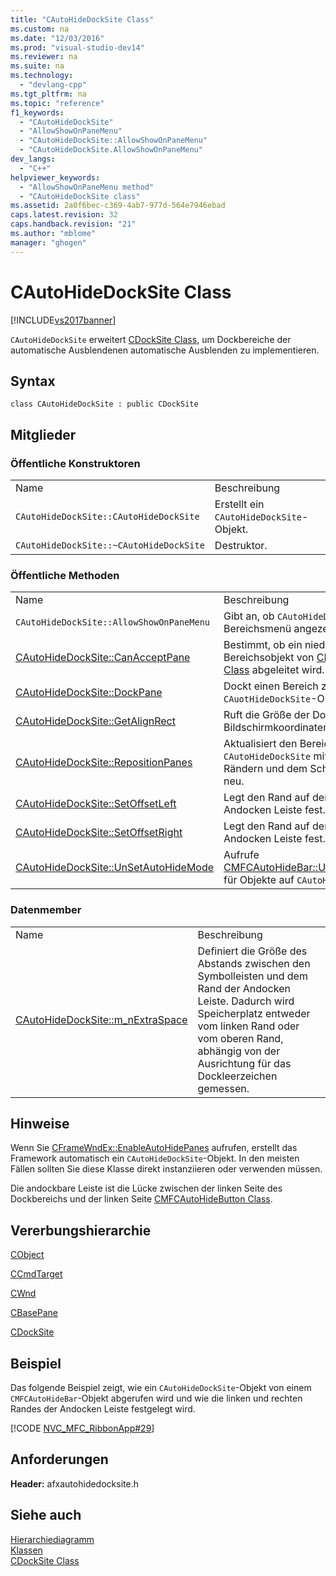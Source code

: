 ```yaml
---
title: "CAutoHideDockSite Class"
ms.custom: na
ms.date: "12/03/2016"
ms.prod: "visual-studio-dev14"
ms.reviewer: na
ms.suite: na
ms.technology: 
  - "devlang-cpp"
ms.tgt_pltfrm: na
ms.topic: "reference"
f1_keywords: 
  - "CAutoHideDockSite"
  - "AllowShowOnPaneMenu"
  - "CAutoHideDockSite::AllowShowOnPaneMenu"
  - "CAutoHideDockSite.AllowShowOnPaneMenu"
dev_langs: 
  - "C++"
helpviewer_keywords: 
  - "AllowShowOnPaneMenu method"
  - "CAutoHideDockSite class"
ms.assetid: 2a0f6bec-c369-4ab7-977d-564e7946ebad
caps.latest.revision: 32
caps.handback.revision: "21"
ms.author: "mblome"
manager: "ghogen"
---
```

# CAutoHideDockSite Class
[!INCLUDE[vs2017banner](../../assembler/inline/includes/vs2017banner.md)]

`CAutoHideDockSite` erweitert [CDockSite Class](../../mfc/reference/cdocksite-class.md), um Dockbereiche der automatische Ausblendenen automatische Ausblenden zu implementieren.  
  
## Syntax  
  
```  
class CAutoHideDockSite : public CDockSite  
```  
  
## Mitglieder  
  
### Öffentliche Konstruktoren  
  
|||  
|-|-|  
|Name|Beschreibung|  
|`CAutoHideDockSite::CAutoHideDockSite`|Erstellt ein `CAutoHideDockSite`\-Objekt.|  
|`CAutoHideDockSite::~CAutoHideDockSite`|Destruktor.|  
  
### Öffentliche Methoden  
  
|||  
|-|-|  
|Name|Beschreibung|  
|`CAutoHideDockSite::AllowShowOnPaneMenu`|Gibt an, ob `CAutoHideDockSite` auf dem Bereichsmenü angezeigt wird.|  
|[CAutoHideDockSite::CanAcceptPane](../Topic/CAutoHideDockSite::CanAcceptPane.md)|Bestimmt, ob ein niedriges Bereichsobjekt von [CMFCAutoHideBar Class](../../mfc/reference/cmfcautohidebar-class.md) abgeleitet wird.|  
|[CAutoHideDockSite::DockPane](../Topic/CAutoHideDockSite::DockPane.md)|Dockt einen Bereich zu diesem `CAuotHideDockSite`\-Objekt.|  
|[CAutoHideDockSite::GetAlignRect](../Topic/CAutoHideDockSite::GetAlignRect.md)|Ruft die Größe der Docksite in Bildschirmkoordinaten ab.|  
|[CAutoHideDockSite::RepositionPanes](../Topic/CAutoHideDockSite::RepositionPanes.md)|Aktualisiert den Bereich auf `CAutoHideDockSite` mit den globalen Rändern und dem Schaltflächenabstand neu.|  
|[CAutoHideDockSite::SetOffsetLeft](../Topic/CAutoHideDockSite::SetOffsetLeft.md)|Legt den Rand auf der linken Seite der Andocken Leiste fest.|  
|[CAutoHideDockSite::SetOffsetRight](../Topic/CAutoHideDockSite::SetOffsetRight.md)|Legt den Rand auf der rechten Seite der Andocken Leiste fest.|  
|[CAutoHideDockSite::UnSetAutoHideMode](../Topic/CAutoHideDockSite::UnSetAutoHideMode.md)|Aufrufe [CMFCAutoHideBar::UnSetAutoHideMode](../Topic/CMFCAutoHideBar::UnSetAutoHideMode.md) für Objekte auf `CAutoHideDockSite`.|  
  
### Datenmember  
  
|||  
|-|-|  
|Name|Beschreibung|  
|[CAutoHideDockSite::m\_nExtraSpace](../Topic/CAutoHideDockSite::m_nExtraSpace.md)|Definiert die Größe des Abstands zwischen den Symbolleisten und dem Rand der Andocken Leiste.  Dadurch wird Speicherplatz entweder vom linken Rand oder vom oberen Rand, abhängig von der Ausrichtung für das Dockleerzeichen gemessen.|  
  
## Hinweise  
 Wenn Sie [CFrameWndEx::EnableAutoHidePanes](../Topic/CFrameWndEx::EnableAutoHidePanes.md) aufrufen, erstellt das Framework automatisch ein `CAutoHideDockSite`\-Objekt.  In den meisten Fällen sollten Sie diese Klasse direkt instanziieren oder verwenden müssen.  
  
 Die andockbare Leiste ist die Lücke zwischen der linken Seite des Dockbereichs und der linken Seite [CMFCAutoHideButton Class](../../mfc/reference/cmfcautohidebutton-class.md).  
  
## Vererbungshierarchie  
 [CObject](../../mfc/reference/cobject-class.md)  
  
 [CCmdTarget](../../mfc/reference/ccmdtarget-class.md)  
  
 [CWnd](../../mfc/reference/cwnd-class.md)  
  
 [CBasePane](../../mfc/reference/cbasepane-class.md)  
  
 [CDockSite](../../mfc/reference/cdocksite-class.md)  
  
## Beispiel  
 Das folgende Beispiel zeigt, wie ein `CAutoHideDockSite`\-Objekt von einem `CMFCAutoHideBar`\-Objekt abgerufen wird und wie die linken und rechten Randes der Andocken Leiste festgelegt wird.  
  
 [!CODE [NVC_MFC_RibbonApp#29](../CodeSnippet/VS_Snippets_Misc/NVC_MFC_RibbonApp#29)]  
  
## Anforderungen  
 **Header:** afxautohidedocksite.h  
  
## Siehe auch  
 [Hierarchiediagramm](../../mfc/hierarchy-chart.md)   
 [Klassen](../../mfc/reference/mfc-classes.md)   
 [CDockSite Class](../../mfc/reference/cdocksite-class.md)